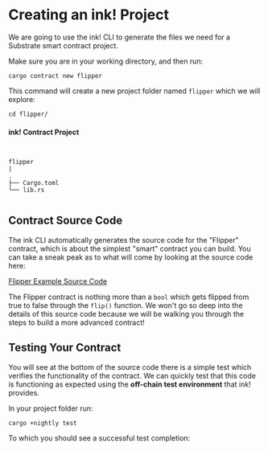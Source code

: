 # Creating an ink! Project

<p>We are going to use the ink! CLI to generate the files we need for a Substrate smart contract project.</p>

<p>Make sure you are in your working directory, and then run:</p>

<pre><code>cargo contract new flipper</code></pre>

<p>This command will create a new project folder named <code>flipper</code> which we will explore:</p>

<pre><code>cd flipper/</code></pre>

<h4>ink! Contract Project</h4>

<pre><code>
<p>flipper
|
.
├── Cargo.toml
└── lib.rs</p></code></pre>

<h2>Contract Source Code</h2>

<p>The ink CLI automatically generates the source code for the "Flipper" contract, which is about the simplest "smart" contract you can build. You can take a sneak peak as to what will come by looking at the source code here:</p>

<p><a href="https://github.com/hicommonwealth/ink/blob/master/examples/flipper/lib.rs">Flipper Example Source Code</p></a>
  
<p> The Flipper contract is nothing more than a <code>bool</code> which gets flipped from true to false through the <code>flip()</code> function. We won't go so deep into the details of this source code because we will be walking you through the steps to build a more advanced contract!
  
<h2>Testing Your Contract</h2>

<p>You will see at the bottom of the source code there is a simple test which verifies the functionality of the contract. We can quickly test that this code is functioning as expected using the <strong>off-chain test environment</strong> that ink! provides.</p>

<p>In your project folder run:</p>

<pre><code>cargo +nightly test</code></pre>

<p>To which you should see a successful test completion:</p>
